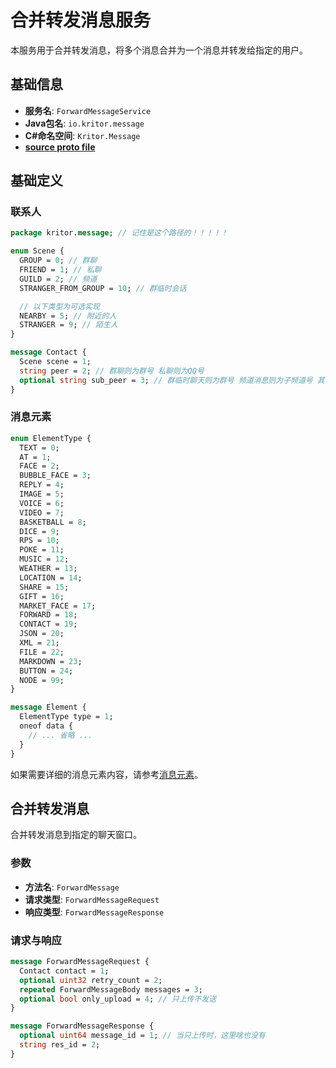 # 合并转发消息服务

本服务用于合并转发消息，将多个消息合并为一个消息并转发给指定的用户。

## 基础信息

- **服务名**: `ForwardMessageService`
- **Java包名**: `io.kritor.message`
- **C#命名空间**: `Kritor.Message`
- **[source proto file](/protos/src/main/proto/kritor/message/forward_message.proto)**

## 基础定义

### 联系人

```protobuf
package kritor.message; // 记住是这个路径的！！！！！

enum Scene {
  GROUP = 0; // 群聊
  FRIEND = 1; // 私聊
  GUILD = 2; // 频道
  STRANGER_FROM_GROUP = 10; // 群临时会话

  // 以下类型为可选实现
  NEARBY = 5; // 附近的人
  STRANGER = 9; // 陌生人
}

message Contact {
  Scene scene = 1;
  string peer = 2; // 群聊则为群号 私聊则为QQ号
  optional string sub_peer = 3; // 群临时聊天则为群号 频道消息则为子频道号 其它情况可不提供
}
```

### 消息元素

```protobuf
enum ElementType {
  TEXT = 0;
  AT = 1;
  FACE = 2;
  BUBBLE_FACE = 3;
  REPLY = 4;
  IMAGE = 5;
  VOICE = 6;
  VIDEO = 7;
  BASKETBALL = 8;
  DICE = 9;
  RPS = 10;
  POKE = 11;
  MUSIC = 12;
  WEATHER = 13;
  LOCATION = 14;
  SHARE = 15;
  GIFT = 16;
  MARKET_FACE = 17;
  FORWARD = 18;
  CONTACT = 19;
  JSON = 20;
  XML = 21;
  FILE = 22;
  MARKDOWN = 23;
  BUTTON = 24;
  NODE = 99;
}

message Element {
  ElementType type = 1;
  oneof data {
    // ... 省略 ...
  }
}
```

如果需要详细的消息元素内容，请参考[消息元素](/protos/src/main/proto/kritor/message/comm_message.proto)。

## 合并转发消息

合并转发消息到指定的聊天窗口。

### 参数

- **方法名**: `ForwardMessage`
- **请求类型**: `ForwardMessageRequest`
- **响应类型**: `ForwardMessageResponse`

### 请求与响应

```protobuf
message ForwardMessageRequest {
  Contact contact = 1;
  optional uint32 retry_count = 2;
  repeated ForwardMessageBody messages = 3;
  optional bool only_upload = 4; // 只上传不发送
}

message ForwardMessageResponse {
  optional uint64 message_id = 1; // 当只上传时，这里啥也没有
  string res_id = 2;
}
```